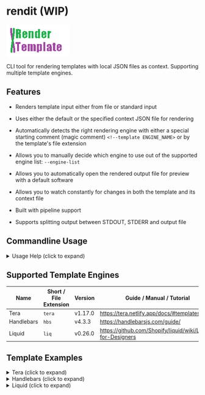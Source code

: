 # rendit (WIP)

![render-template](assets/logo.gif)

CLI tool for rendering templates with local JSON files as context. Supporting multiple template engines.

## Features

* Renders template input either from file or standard input
* Uses either the default or the specified context JSON file for rendering
* Automatically detects the right rendering engine with either a special starting comment (magic comment) `<!--template ENGINE_NAME>`  or by the template's file extension  
* Allows you to manually decide which engine to use out of the supported engine list: `--engine-list`

* Allows you to automatically open the rendered output file for preview with a default software
* Allows you to watch constantly for changes in both the template and its context file
* Built with pipeline support
* Supports splitting output between STDOUT, STDERR and output file

## Commandline Usage

<!--Examples TBD-->


<details>
<summary>Usage Help (click to expand)</summary>

```text
USAGE:
    rendit [OPTIONS] [TEMPLATE FILE]

ARGS:
    <TEMPLATE FILE>
            The template file to render.

            This requires either the `<TEMPLATE NAME>.ctx.json` or the `default.ctx.json` context
            files to be present in the template's directory.

            [Example]

            .
            ├── my_template.ctx.json
            └── my_template.html

            If `my_template.ctx.json` is missing, `default.ctx.json` is automatically loaded
            instead.

            .
            ├── default.ctx.json
            └── my_template.html

            This behavior can be overridden by assigning the context file directly, using the
            `--context <CONTEXT FILE>` option.

            [Output]

            Unless using the `--output <OUTPUT FILE>` option,
            providing `<TEMPLATE FILE>`, produces a `<TEMPLATE NAME>.rendered.<EXTENSION>` file by
            default.

            .
            ├── my_template.html
            └── my_template.rendered.html

            By NOT providing `<TEMPLATE FILE>`, STDIN mode is activated. Template data stream will
            be expected to come from STDIN, printing the results to STDOUT instead of writing to
            file.

OPTIONS:
    -c, --context <CONTEXT FILE>
            Override default loading of the context file with the specified context file.

    -o, --output <OUTPUT FILE>
            Override default output file path with the specified file path.

        --stdout
            Print rendered result to STDOUT.

        --stderr
            Print rendered result to STDERR.

    -O, --open
            Open the rendered output file with a default software.

    -w, --watch <SECONDS>
            Constantly render changes in the template with the context file every 2 seconds by
            default.

    -e, --engine <ENGINE NAME>
            Force rendering with the specified render engine.
            Use only when there is no magic comment or a template file extension available.

        --engine-list
            Print supported engine list for the `--engine <ENGINE NAME>` option.

    -x, --extension <EXTENSION>
            Force the underlying template engine to treat the template data as if it is a file of
            the given extension. This may affect escaping of special characters.

    -v, --verbose
            Set the level of verbosity.

            `-v` sets logging level to INFO

            `-vv` sets logging level to DEBUG

            `-vvv` sets logging level to TRACE

            WARNING: Effects CLI / STDOUT output.
            Use the `--output` switch if you wish to commit the rendered output to file.
            Use the `--stderr` switch to avoid including the logger messages in the final output.

    -h, --help
            Print help information

    -V, --version
            Print version information
```

</details>

## Supported Template Engines

| Name       | Short / File Extension  | Version | Guide / Manual / Tutorial                                     |  
| ---------- | ----------------------- | ------- | ------------------------------------------------------------- |
| Tera       | `tera`                  | v1.17.0 | <https://tera.netlify.app/docs/#templates>                    |
| Handlebars | `hbs`                   | v4.3.3  | <https://handlebarsjs.com/guide/>                             |
| Liquid     | `liq`                   | v0.26.0 | <https://github.com/Shopify/liquid/wiki/Liquid-for-Designers> |

## Template Examples

<details>
<summary>Tera (click to expand)</summary>

* Guide: <https://tera.netlify.app/docs/#templates>  
* Version: **v1.17.0**
* Repository: <https://github.com/Keats/tera>
* Alternatives: `Jinja2`, `Django`, `Liquid`, `Twig`
  
A highly advanced, capable and secure by default; rendering engine that follows the OWASP Top 10 guidelines.
A good alternative choice if you are used to template engines such as `Jinja2`, `Django`, `Liquid` or `Twig`. Originated in the Rust programming language.  

```html
<HTML>
    WIP
</HTML>
```

</details>

<details>
<summary>Handlebars (click to expand)</summary>

* Guide: <https://handlebarsjs.com/guide/>  
* Version: **v4.3.3**
* Repository: <https://github.com/sunng87/handlebars-rust>
* Alternatives: `Mustache`
  
A highly popular rendering engine that has been implemented across many programming languages. Considered to be somewhat more limited in features compared to the other engines. Originated in the Javascript programming language.

```html
<HTML>
    WIP
</HTML>
```

</details>

<details>
<summary>Liquid (click to expand)</summary>

* Guide: <https://github.com/Shopify/liquid/wiki/Liquid-for-Designers>  
* Version: **v0.26.0**
* Repository: <https://github.com/cobalt-org/liquid-rust>
* Alternatives: `smarty`
  
A highly advanced, capable and senior rendering engine, offering some optional security capabilities. A good alternative choice if you are used to the `smarty` template engine. Originated in the Ruby programming language.

```html
<HTML>
    WIP
</HTML>
```

</details>
